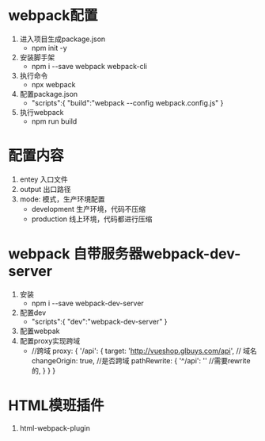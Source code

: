 # webpack配置
1. 进入项目生成package.json
    - npm init -y
2. 安装脚手架
    - npm i --save webpack webpack-cli
3. 执行命令
    - npx webpack
4. 配置package.json
    - "scripts":{
        "build":"webpack --config webpack.config.js"
    }
5. 执行webpack
    - npm run build

# 配置内容
1. entey 入口文件
2. output 出口路径
3. mode: 模式，生产环境配置
    - development 生产环境，代码不压缩
    - production 线上环境，代码都进行压缩

# webpack 自带服务器webpack-dev-server
1. 安装
    - npm i --save webpack-dev-server
2. 配置dev
    - "scripts":{
        "dev":"webpack-dev-server"
    }
3. 配置webpak
4. 配置proxy实现跨域
    - //跨域
        proxy: {
            '/api': {
                target: 'http://vueshop.glbuys.com/api', // 域名
                changeOrigin: true, //是否跨域
                pathRewrite: {
                    '^/api': '' //需要rewrite的,
                }
            }
        }

# HTML模班插件
1. html-webpack-plugin